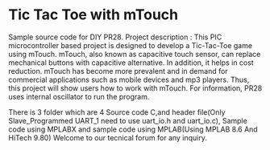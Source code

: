 # Tic Tac Toe with mTouch
Sample source code for DIY PR28. Project description : This PIC microcontroller based project is designed to develop a Tic-Tac-Toe game using mTouch. mTouch, also known as capacitive touch sensor, can replace mechanical buttons with capacitive alternative. In addition, it helps in cost reduction. mTouch has become more prevalent and in demand for commercial applications such as mobile devices and mp3 players. Thus, this project will show users how to work with mTouch. For information, PR28 uses internal oscillator to run the program.

There is 3 folder which are 4 Source code C,and header file(Only Slave_Programmed UART_1 need to use uart_io.h and uart_io.c), Sample code using MPLABX and sample code using MPLAB(Using MPLAB 8.6 And HiTech 9.80) Welcome to our tecnical forum for any inquiry.
